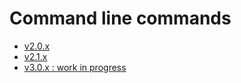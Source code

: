 # Command line commands

* [v2.0.x](https://github.com/luc-github/ESP3D/wiki/Command-line-2_0)
* [v2.1.x](https://github.com/luc-github/ESP3D/wiki/Command-line-2_1)
* [v3.0.x : work in progress](https://github.com/luc-github/ESP3D/blob/3.0/docs/Commands.md)

